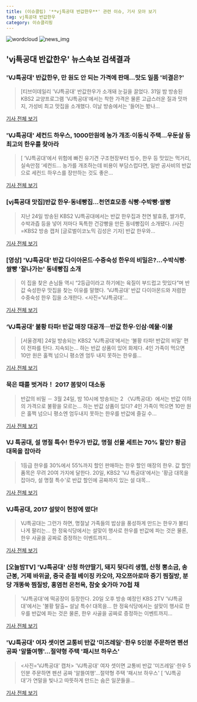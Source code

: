 ```yaml
---
title: (이슈클립) '**vj특공대 반값한우**' 관련 이슈, 기사 모아 보기
tag: vj특공대 반값한우
category: 이슈클리핑
---
```

![wordcloud](https://s3.ap-northeast-2.amazonaws.com/lyrics101-wordcloud/2018-09-01-1535778246.png)
![news_img](https://user-images.githubusercontent.com/42597476/44507050-1206f400-a6e4-11e8-8d98-7ffbfebb353f.png)
## **'**vj특공대 반값한우**'** 뉴스속보 검색결과
### 'VJ특공대' 반값한우, 만 원도 안 되는 가격에 판매…맛도 일품 '비결은?'

>[티브이데일리 'VJ특공대' 반값한우가 소개돼 눈길을 끌었다. 31일 밤 방송된 KBS2 교양프로그램 'VJ특공대'에서는 착한 가격은 물론 고급스러운 질과 맛까지, 가성비 최고 맛집을 소개했다. 이날 방송에서는 '들어는 봤나...

<a href="http://tvdaily.asiae.co.kr/read.php3?aid=15357208811390816002" target="_blank">기사 전체 보기</a>

### 'VJ특공대' 세컨드 하우스, 1000만원에 농가 개조·이동식 주택…우둔살 등 최고의 한우를 찾아라

>[ ‘VJ특공대’에서 위험에 빠진 유기견 구조현장부터 빙수, 한우 등 맛있는 먹거리, 실속만점 ‘세컨드... 농가를 개조하는데 비용이 부담스럽다면, 일반 공사비의 반값으로 세컨드 하우스를 장만하는 것도 좋은...

<a href="http://www.newspim.com/news/view/20170623000102" target="_blank">기사 전체 보기</a>

### [vj특공대 맛집]반값 한우·동네빵집…천연효모종 식빵·수박빵·쌀빵

>지난 24일 방송된 KBS2 VJ특공대에서는 반값 한우집과 천연 발효종, 쌀가루, 수박과즙 등을 넣어 저마다 독특한 건강빵을 만든 동네빵집이 소개됐다. /사진=KBS2 방송 캡처 [글로벌이코노믹 김성은 기자] 반값 한우와...

<a href="http://www.g-enews.com/ko-kr/news/article/news_all/201703291603304807c4c55f9b3d_1/article.html" target="_blank">기사 전체 보기</a>

### [영상] 'VJ특공대' 반값 다이아몬드·수중숙성 한우의 비밀은?…수박식빵·쌀빵 '잘나가는' 동네빵집 소개

>이 집을 찾은 손님들 역시 “2등급이라고 하기에는 육질이 부드럽고 맛있다”며 반값 숙성한우 맛집을 찾는 이유를 말했다. ‘VJ특공대’ 반값 다이아몬드와 저렴한 수중숙성 한우 집을 소개한다. <사진=‘VJ특공대’...

<a href="http://www.newspim.com/news/view/20170327000260" target="_blank">기사 전체 보기</a>

### ‘VJ특공대’ 불황 타파! 반값 매장 대공개···반값 한우·인삼·예물·이불

>[서울경제] 24일 방송되는 KBS2 ‘VJ특공대’에서는 ‘불황 타파! 반값의 비밀’ 편이 전파를 탄다. 지속되는... 하는 반값 상품이 있어 화제다. 4인 가족이 먹으면 10만 원은 훌쩍 넘으니 평소엔 엄두 내지 못하는 한우를...

<a href="http://www.sedaily.com/NewsView/1ODHWONFAJ" target="_blank">기사 전체 보기</a>

### 묵은 때를 벗겨라！ 2017 봄맞이 대소동

>반값의 비밀 － 3월 24일, 밤 10시에 방송되는 2 〈VJ특공대〉에서는 반값 이하의 가격으로 불황을 모르는... 하는 반값 상품이 있다? 4인 가족이 먹으면 10만 원은 훌쩍 넘으니 평소엔 엄두내지 못하는 한우를 반값에 즐길 수...

<a href="http://www.upkorea.net/news/articleView.html?idxno=106361" target="_blank">기사 전체 보기</a>

### VJ 특공대, 설 명절 특수! 한우가 반값, 명절 선물 세트는 70% 할인? 황금 대목을 잡아라

>1등급 한우를 30%에서 55%까지 할인 판매하는 한우 할인 매장의 한우. 값 할인 품목은 무려 20여 가지에 달한다. 20일, KBS2 'VJ 특공대'에서는 '황금 대목을 잡아라, 설 명절 특수'로 반값 할인에 공짜까지 있는 설 대목...

<a href="http://www.sommeliertimes.com/news/articleView.html?idxno=3794" target="_blank">기사 전체 보기</a>

### VJ특공대, 2017 설맞이 현장에 떴다!

>VJ특공대는 그런가 하면, 명절날 가족들의 밥상을 풍성하게 만드는 한우가 불티나게 팔리는... 한 정육식당에서는 설맞이 행사로 한우를 반값에 파는 것은 물론, 한우 사골을 공짜로 증정하는 이벤트까지...

<a href="http://www.weeklytoday.com/news/articleView.html?idxno=53751" target="_blank">기사 전체 보기</a>

### [오늘밤TV] 'VJ특공대' 산청 하얀딸기, 돼지 뒷다리 생햄, 산청 뽕소금, 송근봉, 거제 바위굴, 중국 춘절 베이징 카오야, 쟈오쯔아로마 증기 찜질방, 분당 개똥쑥 찜질방, 홍염천 온천욕, 참숯 숯가마 70첩 채

>'VJ특공대'에 떡공장이 등장한다. 20일 오후 방송 예정인 KBS 2TV 'VJ특공대'에서는 '불황 탈출~ 설날 특수! 대목을... 한 정육식당에서는 설맞이 행사로 한우를 반값에 파는 것은 물론, 한우 사골을 공짜로 증정하는 이벤트까지...

<a href="http://www.starseoultv.com/news/articleView.html?idxno=444115" target="_blank">기사 전체 보기</a>

### 'VJ특공대' 여자 셋이면 교통비 반값 '미즈레일'·한우 5인분 주문하면 펜션 공짜 '알뜰여행'…절약형 주택 '패시브 하우스'

><사진=‘VJ특공대’ 캡처> 'VJ특공대' 여자 셋이면 교통비 반값 '미즈레일'·한우 5인분 주문하면 펜션 공짜 '알뜰여행'…절약형 주택 '패시브 하우스' [ ‘VJ특공대’가 연말을 빛나고 따뜻하게 만드는 숨은 일꾼들을...

<a href="http://www.newspim.com/news/view/20161222000337" target="_blank">기사 전체 보기</a>


